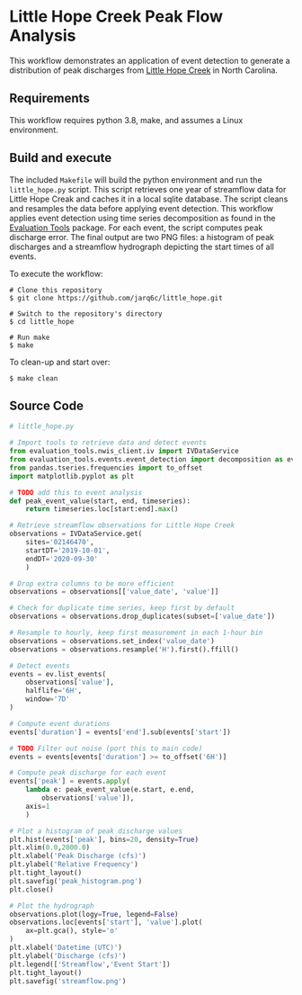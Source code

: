 # Little Hope Creek Peak Flow Analysis

This workflow demonstrates an application of event detection to generate a distribution of peak discharges from [Little Hope Creek](https://waterdata.usgs.gov/nc/nwis/inventory/?site_no=02146470&agency_cd=USGS) in North Carolina.

## Requirements

This workflow requires python 3.8, make, and assumes a Linux environment.

## Build and execute

The included `Makefile` will build the python environment and run the `little_hope.py` script. This script retrieves one year of streamflow data for Little Hope Creak and caches it in a local sqlite database. The script cleans and resamples the data before applying event detection. This workflow applies event detection using time series decomposition as found in the [Evaluation Tools](https://github.com/NOAA-OWP/evaluation_tools) package. For each event, the script computes peak discharge error. The final output are two PNG files: a histogram of peak discharges and a streamflow hydrograph depicting the start times of all events.

To execute the workflow:

```console
# Clone this repository
$ git clone https://github.com/jarq6c/little_hope.git

# Switch to the repository's directory
$ cd little_hope

# Run make
$ make
```

To clean-up and start over:

```console
$ make clean
```

## Source Code

```python
# little_hope.py

# Import tools to retrieve data and detect events
from evaluation_tools.nwis_client.iv import IVDataService
from evaluation_tools.events.event_detection import decomposition as ev
from pandas.tseries.frequencies import to_offset
import matplotlib.pyplot as plt

# TODO add this to event analysis
def peak_event_value(start, end, timeseries):
    return timeseries.loc[start:end].max()

# Retrieve streamflow observations for Little Hope Creek
observations = IVDataService.get(
    sites='02146470', 
    startDT='2019-10-01', 
    endDT='2020-09-30'
    )

# Drop extra columns to be more efficient
observations = observations[['value_date', 'value']]

# Check for duplicate time series, keep first by default
observations = observations.drop_duplicates(subset=['value_date'])

# Resample to hourly, keep first measurement in each 1-hour bin
observations = observations.set_index('value_date')
observations = observations.resample('H').first().ffill()

# Detect events
events = ev.list_events(
    observations['value'],
    halflife='6H', 
    window='7D'
)

# Compute event durations
events['duration'] = events['end'].sub(events['start'])

# TODO Filter out noise (port this to main code)
events = events[events['duration'] >= to_offset('6H')]

# Compute peak discharge for each event
events['peak'] = events.apply(
    lambda e: peak_event_value(e.start, e.end, 
        observations['value']), 
    axis=1
    )

# Plot a histogram of peak discharge values
plt.hist(events['peak'], bins=20, density=True)
plt.xlim(0.0,2000.0)
plt.xlabel('Peak Discharge (cfs)')
plt.ylabel('Relative Frequency')
plt.tight_layout()
plt.savefig('peak_histogram.png')
plt.close()

# Plot the hydrograph
observations.plot(logy=True, legend=False)
observations.loc[events['start'], 'value'].plot(
    ax=plt.gca(), style='o'
)
plt.xlabel('Datetime (UTC)')
plt.ylabel('Discharge (cfs)')
plt.legend(['Streamflow','Event Start'])
plt.tight_layout()
plt.savefig('streamflow.png')
```
